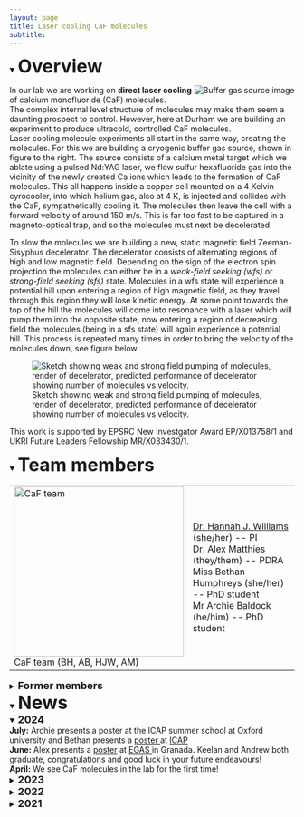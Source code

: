 ```yaml
---
layout: page
title: Laser cooling CaF molecules
subtitle:
---
```

<details open>
  <summary><b><font size="+3">Overview</font></b></summary>
  
<img src="{{ site.url }}{{ site.baseurl }}/research/coldmol/cafcool/img/annoted source full.png" alt="Buffer gas source image" align = "right"
  />
In our lab we are working on <b>direct laser cooling</b> of calcium monofluoride (CaF) molecules. <br>
The complex internal level structure of molecules may make them seem a daunting prospect to control. However, here at Durham we are building an experiment to produce ultracold, controlled CaF molecules.<br>
Laser cooling molecule experiments all start in the same way, creating the molecules. For this we are building a cryogenic buffer gas source, shown in figure to the right. The source consists of a calcium metal target which we ablate using a pulsed Nd:YAG laser, we flow sulfur hexafluoride gas into the vicinity of the newly created Ca ions which leads to the formation of CaF molecules. This all happens inside a copper cell mounted on a 4 Kelvin cyrocooler, into which helium gas, also at 4 K, is injected and collides with the CaF, sympathetically cooling it. The molecules then leave the cell with a forward velocity of around 150 m/s. This is far too fast to be captured in a magneto-optical trap, and so the molecules must next be decelerated. <br>

To slow the molecules we are building a new, static magnetic field Zeeman-Sisyphus decelerator. The decelerator consists of alternating regions of high and low magnetic field. Depending on the sign of the electron spin projection the molecules can either be in a <i>weak-field seeking (wfs)</i> or <i>strong-field seeking (sfs)</i> state. Molecules in a wfs state will experience a potential hill upon entering a region of high magnetic field, as they travel through this region they will lose kinetic energy. At some point towards the top of the hill the molecules will come into resonance with a laser which will pump them into the opposite state, now entering a region of decreasing field the molecules (being in a sfs state) will again experience a potential hill. This process is repeated many times in order to bring the velocity of the molecules down, see figure below. <br>
<figure>
<img src="{{ site.url }}{{ site.baseurl }}/research/coldmol/cafcool/img/decelerator.png" alt="Sketch showing weak and strong field pumping of molecules, render of decelerator, predicted performance of decelerator showing number of molecules vs velocity."
  />
  <figcaption> Sketch showing weak and strong field pumping of molecules, render of decelerator, predicted performance of decelerator showing number of molecules vs velocity.</figcaption>
  </figure>

This work is supported by EPSRC New Investgator Award EP/X013758/1 and UKRI Future Leaders Fellowship MR/X033430/1. 
</details>

<details open>
<summary><b><font size="+3">Team members</font></b></summary>

<table style="border-collapse: collapse; border: none;">
        <tr style="border: none;">
            <td style="border: none;"><img src="{{ site.url }}{{ site.baseurl }}/research/coldmol/cafcool/img/CaF_team_crop.png" alt="CaF team" width = 300 px
  /><br>
  CaF team (BH, AB, HJW, AM)
</td><td style="border: none;"><a href='https://www.durham.ac.uk/staff/hannah-williams4/'>Dr. Hannah J. Williams</a> (she/her)  --  PI<br>
Dr. Alex Matthies (they/them)  --  PDRA  <br>
Miss Bethan Humphreys (she/her)  --  PhD student  <br>
Mr Archie Baldock  (he/him)  --  PhD student  <br></td></tr> 
</table>
  
<details>
  <summary><b><font size="+1">Former members</font></b></summary>
Mr Keelan Sloan  (he/him)  --  MSci student  <br>
Mr Andrew Elwood  (he/him)  --  MSci student  
</details>
</details>

<details open>
  <summary><b><font size="+3">News</font></b></summary>
  <details open>
  <summary><b><font size="+1">2024</font></b></summary>
  <b>July:</b> Archie presents a poster at the ICAP summer school at Oxford university and Bethan presents a <a href="https://virtual.oxfordabstracts.com/#/event/3520/poster-gallery/grid?sort=program-codes&current=375">poster </a> at <a href="https://icap28.com/">ICAP</a><br>
  <b>June:</b> Alex presents a <a href="https://durham-qlm.uk/research/coldmol/cafcool/img/EGAS 2024.pdf" target="_blank"> poster</a> at <a href = 'https://eventos.ugr.es/egas55/'>EGAS </a> in Granada. Keelan and Andrew both graduate, congratulations and good luck in your future endeavours!<br>   
  <b>April:</b> We see CaF molecules in the lab for the first time! 
  </details>

  <details>
    <summary><b><font size="+1">2023</font></b></summary>
    <b>December:</b> Hannah is awarded a UKRI <a href='https://www.durham.ac.uk/departments/academic/physics/news/department-awarded-two-ukri-future-leaders-fellowships/'>Future Leaders Fellowship</a> for the project <a href='https://gtr.ukri.org/projects?ref=MR%2FX033430%2F1'>Molecules for Quantum Simulation</a> to start June 2024.<br>
    <b>November:</b> Bethan gives her first academic talk at the <a herf='https://quantum.sites.sheffield.ac.uk/about/events/northern-quantum-meeting-ix'>Northern Quantum Meeting IX</a> in Sheffield.<br>
    <b>October:</b> The team is growing rapidly! Archie Baldock joins the team as a PhD student. We also have two MSci students joining: Keelan Sloan working on background free imaging of CaF and Andrew Elwood building a cooled, leader-follower laser system.<br>
    <b>September:</b> Dr. Alex Matthies joins the team as a PDRA, welcome Alex.<br>
    <b>July:</b> James, Yuchao and Mattew all graduate from Durham University, congratulations all! Keelan Sloan joins the group for a summer placement to help build our cryogenic buffer gas source, welcome to the team Keelan.<br>
    <b>June:</b> Bethan presents her first poster at <a href='https://www.eps-egas.org/302-egas-54.html'>EGAS</a> in Strasbourg.<br>
    <b>January:</b> Hannah is awarded a <a href = 'https://gow.epsrc.ukri.org/NGBOViewGrant.aspx?GrantRef=EP/X013758/1'>New Investigator Award</a> from EPSRC to test a Zeeman-Sisyphus decelerator for calcium fluoride molecules to run April 2023-September 2025.<br>
  </details>
  
  <details>
    <summary><b><font size="+1">2022</font></b></summary>
    <b>October:</b> Three MSci students join the group: James Crilly (co-supervised by Dr. Carty works on simulating the Zeeman-Sisyphus decelerator), Matthew Page & Yuchao Liu (co-supervised by Prof. Cornish work on tweezer simulations and creation using a spatial light modulator).<br>
    <b>September:</b> The lab refurbishment is complete!<br>
    <b>July:</b> Bethan passes her 9-month progression. Congratulations!<br>
    <b>February:</b> Bethan attends the <a href='https://www.erbium.at/UCQG22/'>Introductory Course on Ultracold Quantum Gases</a> in Innsbruck.<br>
    <b> January:</b> Work starts on converting office space into our lab.
  </details>
  
  <details>
    <summary><b><font size="+1">2021</font></b></summary>
    <b>October:</b> The group is formed and Bethan joins as the first PhD student. Welcome Bethan!
  </details>
</details>

<!-- ## PhD and PDRA positions available -->

<!-- Email Hannah at hannah.williams4@durham.ac.uk if you are interested. -->
